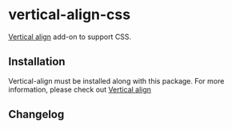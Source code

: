 # vertical-align-css

[Vertical align](https://github.com/adrianlee44/atom-vertical-align) add-on to support CSS.

## Installation
Vertical-align must be installed along with this package. For more information, please check out [Vertical align](https://github.com/adrianlee44/atom-vertical-align)

## Changelog
